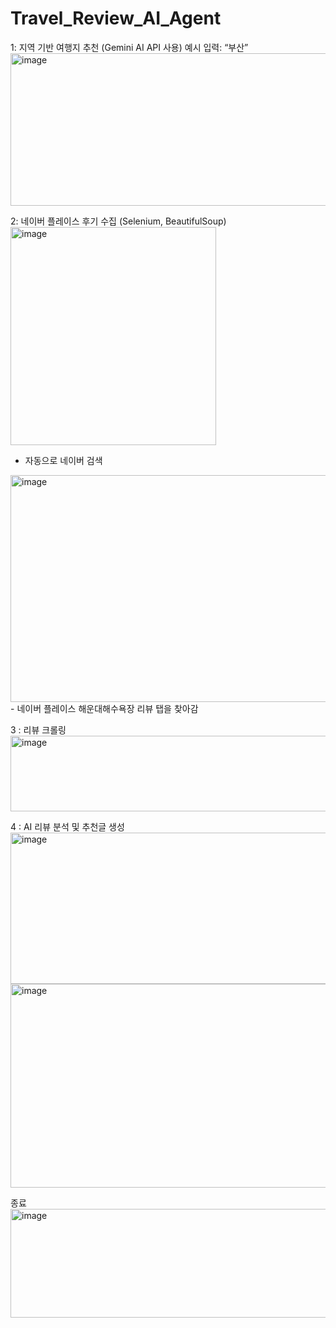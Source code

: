 # Travel_Review_AI_Agent

1: 지역 기반 여행지 추천 (Gemini AI API 사용)
예시 입력: “부산”
<img width="682" height="244" alt="image" src="https://github.com/user-attachments/assets/efe77d98-6884-42c6-b51c-035fdfd0083e" />

2: 네이버 플레이스 후기 수집 (Selenium, BeautifulSoup)
<img width="329" height="349" alt="image" src="https://github.com/user-attachments/assets/6b7dab09-f326-4b17-ab80-27db71d8966b" />
- 자동으로 네이버 검색
<img width="682" height="363" alt="image" src="https://github.com/user-attachments/assets/f8504332-1f87-46bb-90e0-bdaaf40a4943" />
- 네이버 플레이스 해운대해수욕장 리뷰 탭을 찾아감

3 : 리뷰 크롤링
<img width="682" height="121" alt="image" src="https://github.com/user-attachments/assets/72b5cb5c-d718-4680-9da3-6292283c8cb3" />

4 : AI 리뷰 분석 및 추천글 생성
<img width="682" height="242" alt="image" src="https://github.com/user-attachments/assets/91a2addd-7949-4ee5-b82c-fbfda87d3a87" />
<img width="682" height="326" alt="image" src="https://github.com/user-attachments/assets/dee4a12e-83c9-494d-94ac-c393973f1a16" />

종료
<img width="585" height="174" alt="image" src="https://github.com/user-attachments/assets/27cb2ce3-8c15-4168-9017-cf8bdd08d961" />
